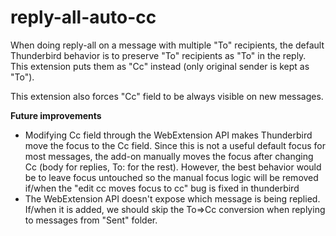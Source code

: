 # reply-all-auto-cc #

When doing reply-all on a message with multiple "To" recipients, the default
Thunderbird behavior is to preserve "To" recipients as "To" in the reply.
This extension puts them as "Cc" instead (only original sender is kept as "To").

This extension also forces "Cc" field to be always visible on new messages.

**Future improvements**

- Modifying Cc field through the WebExtension API makes Thunderbird move the
  focus to the Cc field. Since this is not a useful default focus for most
  messages, the add-on manually moves the focus after changing Cc (body for
  replies, To: for the rest). However, the best behavior would be to leave
  focus untouched so the manual focus logic will be removed if/when the
  "edit cc moves focus to cc" bug is fixed in thunderbird
- The WebExtension API doesn't expose which message is being replied. If/when
  it is added, we should skip the To=>Cc conversion when replying to messages
  from "Sent" folder.
